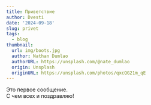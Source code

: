 ```yaml
---
title: Приветствие
author: Dvesti
date: '2024-09-18'
slug: privet
tags:
  - blog
thumbnail:
  url: img/boots.jpg
  author: Nathan Dumlao
  authorURL: https://unsplash.com/@nate_dumlao
  origin: Unsplash
  originURL: https://unsplash.com/photos/qxcQG21m_qE
---
```


Это первое сообщение.  
С чем всех и поздравляю!  
